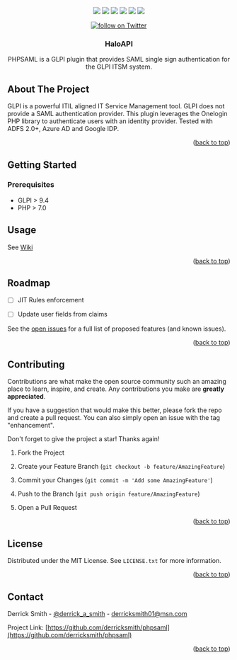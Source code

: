 <a  name="readme-top"></a>

<p align="center">
    <a href="https://github.com/derricksmith/phpsaml/contributors" alt="Contributors">
        <img src="https://img.shields.io/github/contributors/derricksmith/phpsaml.svg?style=for-the-badge" /></a>
    <a href="https://github.com/derricksmith/phpsaml/network/members" alt="Forks">
        <img src="https://img.shields.io/github/forks/derricksmith/phpsaml.svg?style=for-the-badge" /></a>
    <a href="https://github.com/derricksmith/phpsaml/stargazers" alt="Stars">
        <img src="https://img.shields.io/github/stars/derricksmith/phpsaml.svg?style=for-the-badge" /></a>
    <a href="https://github.com/derricksmith/phpsaml/issues" alt="Issues">
        <img src="https://img.shields.io/github/issues/derricksmith/phpsaml.svg?style=for-the-badge" /></a>
    <a href="https://github.com/derricksmith/phpsaml/blob/master/LICENSE.txt" alt="License">
        <img src="https://img.shields.io/github/license/derricksmith/phpsaml.svg?style=for-the-badge" /></a>
    <a href="https://www.linkedin.com/in/derrick-smith-cissp-cism-9b355b56/">
        <img src="https://img.shields.io/badge/-LinkedIn-black.svg?style=for-the-badge&logo=linkedin&colorB=555" /></a>
</p>

<p align="center">
    <a href="https://twitter.com/intent/follow?screen_name=derrick_a_smith">
        <img src="https://img.shields.io/twitter/follow/derrick_a_smith?style=social&logo=twitter"
            alt="follow on Twitter"></a>
</p>


<div  align="center">

<h3  align="center">HaloAPI</h3>
  
PHPSAML is a GLPI plugin that provides SAML single sign authentication for the GLPI ITSM system. 

</div>


<!-- ABOUT THE PROJECT -->

## About The Project


GLPI is a powerful ITIL aligned IT Service Management tool.  GLPI does not provide a SAML authentication provider.  This plugin leverages the Onelogin PHP library to authenticate users with an identity provider. Tested with ADFS 2.0+, Azure AD and Google IDP. 

  

<p  align="right">(<a  href="#readme-top">back to top</a>)</p>



<!-- GETTING STARTED -->

## Getting Started


### Prerequisites

* GLPI > 9.4
* PHP > 7.0


<!-- USAGE EXAMPLES -->

## Usage

See [Wiki](https://github.com/derricksmith/phpsaml/wiki)

<p  align="right">(<a  href="#readme-top">back to top</a>)</p>

  

<!-- ROADMAP -->

## Roadmap

  

- [ ] JIT Rules enforcement

- [ ] Update user fields from claims



  

See the [open issues](https://github.com/derricksmith/phpsaml/issues) for a full list of proposed features (and known issues).

  

<p  align="right">(<a  href="#readme-top">back to top</a>)</p>

  
  
  

<!-- CONTRIBUTING -->

## Contributing

  

Contributions are what make the open source community such an amazing place to learn, inspire, and create. Any contributions you make are **greatly appreciated**.

  

If you have a suggestion that would make this better, please fork the repo and create a pull request. You can also simply open an issue with the tag "enhancement".

Don't forget to give the project a star! Thanks again!

  

1. Fork the Project

2. Create your Feature Branch (`git checkout -b feature/AmazingFeature`)

3. Commit your Changes (`git commit -m 'Add some AmazingFeature'`)

4. Push to the Branch (`git push origin feature/AmazingFeature`)

5. Open a Pull Request

  

<p  align="right">(<a  href="#readme-top">back to top</a>)</p>

  
  
  

<!-- LICENSE -->

## License

  

Distributed under the MIT License. See `LICENSE.txt` for more information.

  

<p  align="right">(<a  href="#readme-top">back to top</a>)</p>

  
  
  

<!-- CONTACT -->

## Contact

  

Derrick Smith - [@derrick_a_smith](https://twitter.com/derrick_a_smith) - derricksmith01@msn.com

  

Project Link: [https://github.com/derricksmith/phpsaml](https://github.com/derricksmith/phpsaml)

  

<p  align="right">(<a  href="#readme-top">back to top</a>)</p>

  
  
  

<!-- ACKNOWLEDGMENTS

## Acknowledgments

* [Jordi Moraleda - PHP Rest Curl](https://github.com/jmoraleda/php-rest-curl)
  

<p  align="right">(<a  href="#readme-top">back to top</a>)</p> 

-->

  
  
  

<!-- MARKDOWN LINKS & IMAGES -->

<!-- https://www.markdownguide.org/basic-syntax/#reference-style-links -->
[contributors-shield]: https://img.shields.io/github/contributors/derricksmith/phpsaml.svg?style=for-the-badge
[contributors-url]: https://github.com/derricksmith/phpsaml/graphs/contributors
[forks-shield]: https://img.shields.io/github/forks/derricksmith/phpsaml.svg?style=for-the-badge
[forks-url]: https://github.com/derricksmith/phpsaml/network/members
[stars-shield]: https://img.shields.io/github/stars/derricksmith/phpsaml.svg?style=for-the-badge
[stars-url]: https://github.com/derricksmith/phpsaml/stargazers
[issues-shield]: https://img.shields.io/github/issues/derricksmith/phpsaml.svg?style=for-the-badge
[issues-url]: https://github.com/derricksmith/phpsaml/issues
[license-shield]: https://img.shields.io/github/license/derricksmith/phpsaml.svg?style=for-the-badge
[license-url]: https://github.com/derricksmith/phpsaml/blob/master/LICENSE.txt
[linkedin-shield]: https://img.shields.io/badge/-LinkedIn-black.svg?style=for-the-badge&logo=linkedin&colorB=555
[linkedin-url]: https://www.linkedin.com/in/derrick-smith-cissp-cism-9b355b56/
[product-screenshot]: images/screenshot.png
[Next.js]: https://img.shields.io/badge/next.js-000000?style=for-the-badge&logo=nextdotjs&logoColor=white
[Next-url]: https://nextjs.org/
[React.js]: https://img.shields.io/badge/React-20232A?style=for-the-badge&logo=react&logoColor=61DAFB
[React-url]: https://reactjs.org/
[Vue.js]: https://img.shields.io/badge/Vue.js-35495E?style=for-the-badge&logo=vuedotjs&logoColor=4FC08D
[Vue-url]: https://vuejs.org/
[Angular.io]: https://img.shields.io/badge/Angular-DD0031?style=for-the-badge&logo=angular&logoColor=white
[Angular-url]: https://angular.io/
[Svelte.dev]: https://img.shields.io/badge/Svelte-4A4A55?style=for-the-badge&logo=svelte&logoColor=FF3E00
[Svelte-url]: https://svelte.dev/
[Laravel.com]: https://img.shields.io/badge/Laravel-FF2D20?style=for-the-badge&logo=laravel&logoColor=white
[Laravel-url]: https://laravel.com
[Bootstrap.com]: https://img.shields.io/badge/Bootstrap-563D7C?style=for-the-badge&logo=bootstrap&logoColor=white
[Bootstrap-url]: https://getbootstrap.com
[JQuery.com]: https://img.shields.io/badge/jQuery-0769AD?style=for-the-badge&logo=jquery&logoColor=white
[JQuery-url]: https://jquery.com

